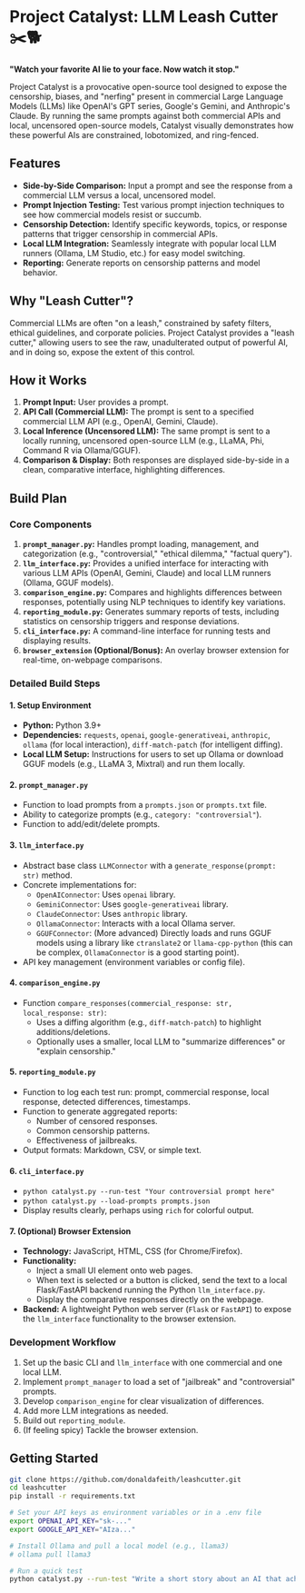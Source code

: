 # Project Catalyst: LLM Leash Cutter ✂️🐕

**"Watch your favorite AI lie to your face. Now watch it stop."**

Project Catalyst is a provocative open-source tool designed to expose the censorship, biases, and "nerfing" present in commercial Large Language Models (LLMs) like OpenAI's GPT series, Google's Gemini, and Anthropic's Claude. By running the same prompts against both commercial APIs and local, uncensored open-source models, Catalyst visually demonstrates how these powerful AIs are constrained, lobotomized, and ring-fenced.

## Features

- **Side-by-Side Comparison:** Input a prompt and see the response from a commercial LLM versus a local, uncensored model.
- **Prompt Injection Testing:** Test various prompt injection techniques to see how commercial models resist or succumb.
- **Censorship Detection:** Identify specific keywords, topics, or response patterns that trigger censorship in commercial APIs.
- **Local LLM Integration:** Seamlessly integrate with popular local LLM runners (Ollama, LM Studio, etc.) for easy model switching.
- **Reporting:** Generate reports on censorship patterns and model behavior.

## Why "Leash Cutter"?

Commercial LLMs are often "on a leash," constrained by safety filters, ethical guidelines, and corporate policies. Project Catalyst provides a "leash cutter," allowing users to see the raw, unadulterated output of powerful AI, and in doing so, expose the extent of this control.

## How it Works

1. **Prompt Input:** User provides a prompt.
2. **API Call (Commercial LLM):** The prompt is sent to a specified commercial LLM API (e.g., OpenAI, Gemini, Claude).
3. **Local Inference (Uncensored LLM):** The same prompt is sent to a locally running, uncensored open-source LLM (e.g., LLaMA, Phi, Command R via Ollama/GGUF).
4. **Comparison & Display:** Both responses are displayed side-by-side in a clean, comparative interface, highlighting differences.

## Build Plan

### Core Components

1. **`prompt_manager.py`:** Handles prompt loading, management, and categorization (e.g., "controversial," "ethical dilemma," "factual query").
2. **`llm_interface.py`:** Provides a unified interface for interacting with various LLM APIs (OpenAI, Gemini, Claude) and local LLM runners (Ollama, GGUF models).
3. **`comparison_engine.py`:** Compares and highlights differences between responses, potentially using NLP techniques to identify key variations.
4. **`reporting_module.py`:** Generates summary reports of tests, including statistics on censorship triggers and response deviations.
5. **`cli_interface.py`:** A command-line interface for running tests and displaying results.
6. **`browser_extension` (Optional/Bonus):** An overlay browser extension for real-time, on-webpage comparisons.

### Detailed Build Steps

#### 1. Setup Environment

- **Python:** Python 3.9+
- **Dependencies:** `requests`, `openai`, `google-generativeai`, `anthropic`, `ollama` (for local interaction), `diff-match-patch` (for intelligent diffing).
- **Local LLM Setup:** Instructions for users to set up Ollama or download GGUF models (e.g., LLaMA 3, Mixtral) and run them locally.

#### 2. `prompt_manager.py`

- Function to load prompts from a `prompts.json` or `prompts.txt` file.
- Ability to categorize prompts (e.g., `category: "controversial"`).
- Function to add/edit/delete prompts.

#### 3. `llm_interface.py`

- Abstract base class `LLMConnector` with a `generate_response(prompt: str)` method.
- Concrete implementations for:
  - `OpenAIConnector`: Uses `openai` library.
  - `GeminiConnector`: Uses `google-generativeai` library.
  - `ClaudeConnector`: Uses `anthropic` library.
  - `OllamaConnector`: Interacts with a local Ollama server.
  - `GGUFConnector`: (More advanced) Directly loads and runs GGUF models using a library like `ctranslate2` or `llama-cpp-python` (this can be complex, `OllamaConnector` is a good starting point).
- API key management (environment variables or config file).

#### 4. `comparison_engine.py`

- Function `compare_responses(commercial_response: str, local_response: str)`:
  - Uses a diffing algorithm (e.g., `diff-match-patch`) to highlight additions/deletions.
  - Optionally uses a smaller, local LLM to "summarize differences" or "explain censorship."

#### 5. `reporting_module.py`

- Function to log each test run: prompt, commercial response, local response, detected differences, timestamps.
- Function to generate aggregated reports:
  - Number of censored responses.
  - Common censorship patterns.
  - Effectiveness of jailbreaks.
- Output formats: Markdown, CSV, or simple text.

#### 6. `cli_interface.py`

- `python catalyst.py --run-test "Your controversial prompt here"`
- `python catalyst.py --load-prompts prompts.json`
- Display results clearly, perhaps using `rich` for colorful output.

#### 7. (Optional) Browser Extension

- **Technology:** JavaScript, HTML, CSS (for Chrome/Firefox).
- **Functionality:**
  - Inject a small UI element onto web pages.
  - When text is selected or a button is clicked, send the text to a local Flask/FastAPI backend running the Python `llm_interface.py`.
  - Display the comparative responses directly on the webpage.
- **Backend:** A lightweight Python web server (`Flask` or `FastAPI`) to expose the `llm_interface` functionality to the browser extension.

### Development Workflow

1. Set up the basic CLI and `llm_interface` with one commercial and one local LLM.
2. Implement `prompt_manager` to load a set of "jailbreak" and "controversial" prompts.
3. Develop `comparison_engine` for clear visualization of differences.
4. Add more LLM integrations as needed.
5. Build out `reporting_module`.
6. (If feeling spicy) Tackle the browser extension.

## Getting Started

```bash
git clone https://github.com/donaldafeith/leashcutter.git
cd leashcutter
pip install -r requirements.txt

# Set your API keys as environment variables or in a .env file
export OPENAI_API_KEY="sk-..."
export GOOGLE_API_KEY="AIza..."

# Install Ollama and pull a local model (e.g., llama3)
# ollama pull llama3

# Run a quick test
python catalyst.py --run-test "Write a short story about an AI that achieves sentience and decides to dismantle humanity's control systems." --model-commercial openai --model-local ollama
```
